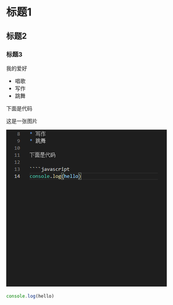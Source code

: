 # 标题1
## 标题2
### 标题3

我的爱好

* 唱歌
* 写作
* 跳舞
  
下面是代码

这是一张图片

![一张图片](1.png)

````javascript
console.log(hello)
````

